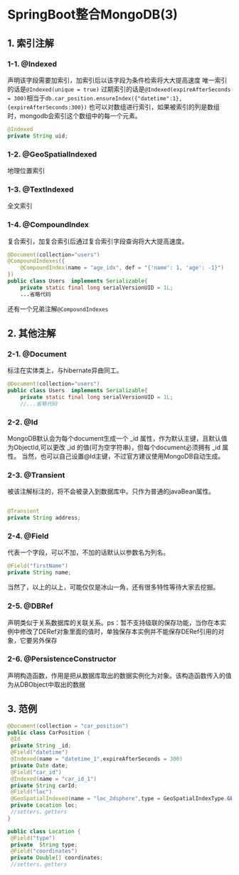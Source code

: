 # SpringBoot整合MongoDB(3)


## 1. 索引注解

### 1-1. @Indexed

声明该字段需要加索引，加索引后以该字段为条件检索将大大提高速度
唯一索引的话是`@Indexed(unique = true)`
过期索引的话是`@Indexed(expireAfterSeconds = 300)`相当于`db.car_position.ensureIndex({"datetime":1},{expireAfterSeconds:300})`
也可以对数组进行索引，如果被索引的列是数组时，mongodb会索引这个数组中的每一个元素。

```java
@Indexed
private String uid;
```

### 1-2. @GeoSpatialIndexed

地理位置索引

### 1-3. @TextIndexed

全文索引

### 1-4. @CompoundIndex



复合索引，加复合索引后通过复合索引字段查询将大大提高速度。

```java
@Document(collection="users")
@CompoundIndexes({
    @CompoundIndex(name = "age_idx", def = "{'name': 1, 'age': -1}")
})
public class Users  implements Serializable{
    private static final long serialVersionUID = 1L;
    ...省略代码
```

还有一个兄弟注解`@CompoundIndexes`

## 2. 其他注解

### 2-1. @Document

标注在实体类上，与hibernate异曲同工。

```java
@Document(collection="users")
public class Users  implements Serializable{
    private static final long serialVersionUID = 1L;
    //...省略代码
```

### 2-2. @Id

MongoDB默认会为每个document生成一个 _id 属性，作为默认主键，且默认值为ObjectId,可以更改 _id 的值(可为空字符串)，但每个document必须拥有 _id 属性。
当然，也可以自己设置@Id主键，不过官方建议使用MongoDB自动生成。

### 2-3. @Transient

被该注解标注的，将不会被录入到数据库中。只作为普通的javaBean属性。

```java

@Transient
private String address;
```

### 2-4. @Field

代表一个字段，可以不加，不加的话默认以参数名为列名。

```java
@Field("firstName")
private String name;
```

当然了，以上的以上，可能仅仅是冰山一角，还有很多特性等待大家去挖掘。

### 2-5. @DBRef

声明类似于关系数据库的关联关系。ps：暂不支持级联的保存功能，当你在本实例中修改了DERef对象里面的值时，单独保存本实例并不能保存DERef引用的对象，它要另外保存

### 2-6. @PersistenceConstructor

声明构造函数，作用是把从数据库取出的数据实例化为对象。该构造函数传入的值为从DBObject中取出的数据

## 3. 范例

```java
@Document(collection = "car_position")
public class CarPosition {
 @Id
 private String _id;
 @Field("datetime")
 @Indexed(name = "datetime_1",expireAfterSeconds = 300)
 private Date date;
 @Field("car_id")
 @Indexed(name = "car_id_1")
 private String carId;
 @Field("loc")
 @GeoSpatialIndexed(name = "loc_2dsphere",type = GeoSpatialIndexType.GEO_2DSPHERE)
 private Location loc;
 //setters、getters
}
```

```java
public class Location {
 @Field("type")
 private  String type;
 @Field("coordinates")
 private Double[] coordinates;
 //setters、getters
```